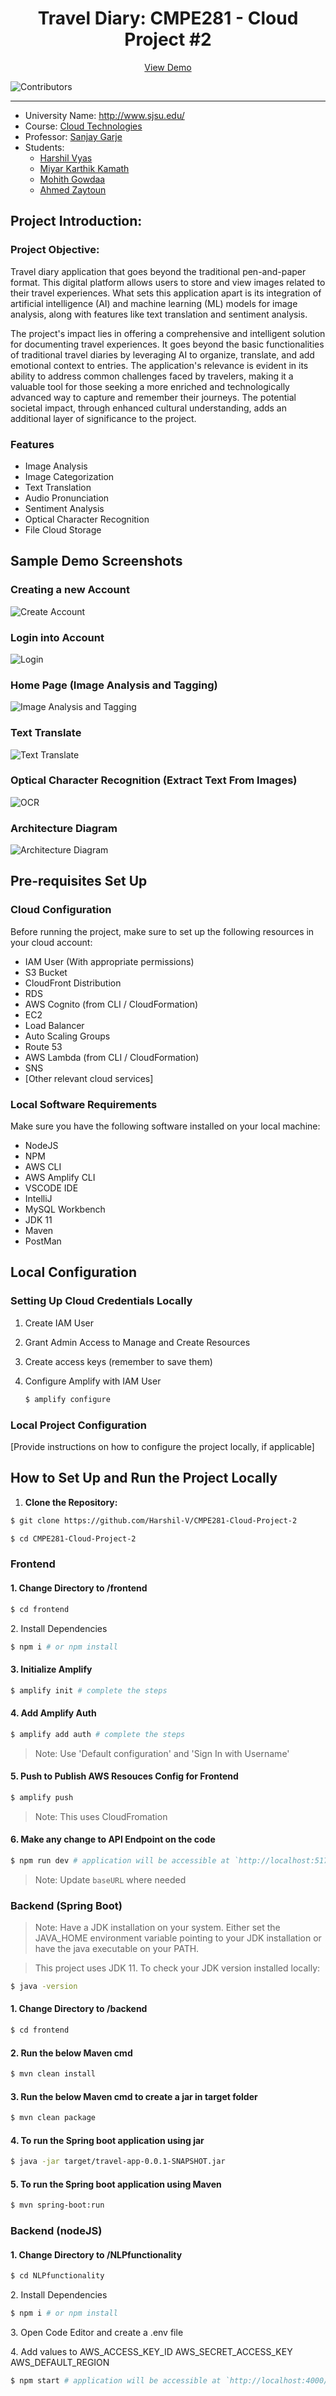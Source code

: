 <div align="center">
 
  <h1 align="center">Travel Diary: CMPE281 -  Cloud Project #2 </h1>

  <p align="center">
    <a href="http://travel.karthikkamath.com/">View Demo</a>
  </p>
</div>


![Contributors](https://img.shields.io/github/contributors/Harshil-V/CMPE281-Cloud-Project-2?color=dark-green) 

---

*	University Name: http://www.sjsu.edu/ 
*	Course: [Cloud Technologies](https://catalog.sjsu.edu/preview_course_nopop.php?catoid=13&coid=116077)
*	Professor: [Sanjay Garje](https://www.linkedin.com/in/sanjaygarje/)
*	Students: 
    - [Harshil Vyas](https://www.linkedin.com/in/harshil-vyas/)
    - [Miyar Karthik Kamath](https://www.linkedin.com/in/mkarthikkamath/)
    - [Mohith Gowdaa]()
    - [Ahmed Zaytoun](https://www.linkedin.com/in/ahmed-zaytoun-67825321/)
    

## Project Introduction:
### Project Objective:

Travel diary application that goes beyond the traditional pen-and-paper format. This digital platform allows users to store and view images related to their travel experiences. What sets this application apart is its integration of artificial  intelligence (AI) and machine learning (ML) models for image analysis, along with features like text translation and sentiment analysis.

The project's impact lies in offering a comprehensive and intelligent solution for documenting travel experiences. It goes beyond the basic functionalities of traditional travel diaries by leveraging AI to organize, translate, and add emotional context to entries. The application's relevance is evident in its ability to address common challenges faced by travelers, making it a valuable tool for those seeking a more enriched and technologically advanced way to capture and remember their journeys. The potential societal impact, through enhanced cultural understanding, adds an additional layer of significance to the project.


### Features
- Image Analysis
- Image Categorization
- Text Translation
- Audio Pronunciation
- Sentiment Analysis
- Optical Character Recognition
- File Cloud Storage

## Sample Demo Screenshots

### Creating a new Account
![Create Account](screenshots/Signup.png)

### Login into Account
![Login](screenshots/Login.png)

### Home Page (Image Analysis and Tagging)
![Image Analysis and Tagging](screenshots/HomePage.png)

### Text Translate
![Text Translate](screenshots/Translate.png)

### Optical Character Recognition (Extract Text From Images)
![OCR](screenshots/OCR.png)

### Architecture Diagram
![Architecture Diagram](screenshots/AWS_ARCH.jpg)

## Pre-requisites Set Up

### Cloud Configuration
Before running the project, make sure to set up the following resources in your cloud account:

- IAM User (With appropriate permissions)
- S3 Bucket
- CloudFront Distribution
- RDS
- AWS Cognito (from CLI / CloudFormation)
- EC2
- Load Balancer
- Auto Scaling Groups
- Route 53
- AWS Lambda (from CLI / CloudFormation) 
- SNS
- [Other relevant cloud services]

### Local Software Requirements
Make sure you have the following software installed on your local machine:

- NodeJS
- NPM 
- AWS CLI
- AWS Amplify CLI
- VSCODE IDE 
- IntelliJ
- MySQL Workbench
- JDK 11
- Maven
- PostMan

## Local Configuration

### Setting Up Cloud Credentials Locally
1. Create IAM User 
2. Grant Admin Access to Manage and Create Resources
3. Create access keys (remember to save them)
4. Configure Amplify with IAM User 

    ```bash
    $ amplify configure
    ```

### Local Project Configuration
[Provide instructions on how to configure the project locally, if applicable]

## How to Set Up and Run the Project Locally

1. **Clone the Repository:**

```bash
$ git clone https://github.com/Harshil-V/CMPE281-Cloud-Project-2

$ cd CMPE281-Cloud-Project-2
```

### Frontend
<h4>1. Change Directory to /frontend</h4>

```bash
$ cd frontend
```

<h34>2. Install Dependencies</h34> 

```bash
$ npm i # or npm install
```

<h4>3. Initialize Amplify</h4>

```bash
$ amplify init # complete the steps
```

<h4>4. Add Amplify Auth</h4>

```bash
$ amplify add auth # complete the steps
```
> Note: Use 'Default configuration' and 'Sign In with Username'

<h4>5. Push to Publish AWS Resouces Config for Frontend</h4>

```bash
$ amplify push 
```
> Note: This uses CloudFromation

<h4>6. Make any change to API Endpoint on the code</h4>

```bash
$ npm run dev # application will be accessible at `http://localhost:5173/``
```
> Note: Update `baseURL` where needed


### Backend (Spring Boot) 

> Note: Have a JDK installation on your system. Either set the JAVA_HOME environment variable pointing to your JDK installation or have the java executable on your PATH.

> This project uses JDK 11. To check your JDK version installed locally:

```bash
$ java -version
```

<h4>1. Change Directory to /backend</h4>

```bash
$ cd frontend
```

<h4>2. Run the below Maven cmd </h4>

```bash
$ mvn clean install
```

<h4>3. Run the below Maven cmd to create a jar in target folder</h4>

```bash
$ mvn clean package
```

<h4>4. To run the Spring boot application using jar </h4>

```bash
$ java -jar target/travel-app-0.0.1-SNAPSHOT.jar
```

<h4>5. To run the Spring boot application using Maven </h4>

```bash
$ mvn spring-boot:run
```

### Backend (nodeJS)
<h4>1. Change Directory to /NLPfunctionality</h4>

```bash
$ cd NLPfunctionality
```

<h34>2. Install Dependencies</h34> 

```bash
$ npm i # or npm install
```

<h35>3. Open Code Editor and create a .env file</h35> 

<h36>4. Add values to 
AWS_ACCESS_KEY_ID 
AWS_SECRET_ACCESS_KEY 
AWS_DEFAULT_REGION</h36> 

```bash
$ npm start # application will be accessible at `http://localhost:4000/`
```
